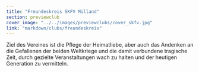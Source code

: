 ```yaml
---
title: "Freundeskreis SKFV Milland"
section: previewclub
cover_image: "../../images/previewclubs/cover_skfv.jpg"
link: "markdown/clubs/freundeskreis"
---
```

Ziel des Vereines ist die Pflege der Heimatliebe, aber auch das Andenken an die Gefallenen der beiden Weltkriege und die damit verbundene tragische Zeit, durch gezielte Veranstaltungen wach zu halten und der heutigen Generation zu vermitteln.